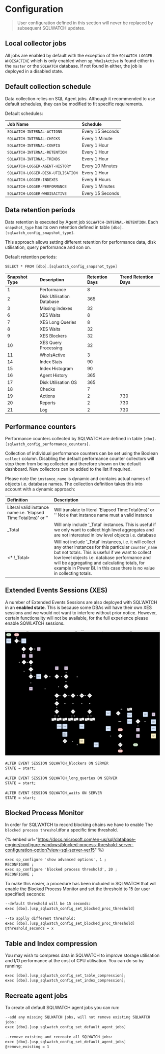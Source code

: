 # Configuration

> User configuration defined in this section will never be replaced by subsequent SQLWATCH updates.

## Local collector jobs

All jobs are enabled by default with the exception of the `SQLWATCH-LOGGER-WHOISACTIVE` which is only enabled when `sp_WhoIsActive` is found either in the `master`  or the `SQLWATCH`  database. If not found in either, the job is deployed in a disabled state. 

## Default collection schedule

Data collection relies on SQL Agent jobs. Although it recommended to use default schedules, they can be modified to fit specific requirements.

Default schedules:

| Job Name | Schedule |
| :--- | :--- |
| `SQLWATCH-INTERNAL-ACTIONS` | Every 15 Seconds |
| `SQLWATCH-INTERNAL-CHECKS` | Every 1 Minute |
| `SQLWATCH-INTERNAL-CONFIG` | Every 1 Hour |
| `SQLWATCH-INTERNAL-RETENTION` | Every 1 Hour |
| `SQLWATCH-INTERNAL-TRENDS` | Every 1 Hour |
| `SQLWATCH-LOGGER-AGENT-HISTORY` | Every 10 Minutes |
| `SQLWATCH-LOGGER-DISK-UTILISATION` | Every 1 Hour |
| `SQLWATCH-LOGGER-INDEXES` | Every 6 Hours |
| `SQLWATCH-LOGGER-PERFORMANCE` | Every 1 Minutes |
| `SQLWATCH-LOGGER-WHOISACTIVE` | Every 15 Seconds |

## Data retention periods

Data retention is executed by Agent job `SQLWATCH-INTERNAL-RETENTION`. Each `snapshot_type` has its own retention defined in table `[dbo].[sqlwatch_config_snapshot_type]`. 

This approach allows setting different retention for performance data, disk utilisation, query performance and son on. 

Default retention periods:

```text
SELECT * FROM [dbo].[sqlwatch_config_snapshot_type]
```

| Snapshot Type | Description | Retention Days | Trend Retention Days |
| :--- | :--- | :--- | :--- |
| 1 | Performance | 8 |  |
| 2 | Disk Utilisation Database | 365 |  |
| 3 | Missing indexes | 32 |  |
| 6 | XES Waits | 8 |  |
| 7 | XES Long Queries | 8 |  |
| 8 | XES Waits | 32 |  |
| 9 | XES Blockers | 32 |  |
| 10 | XES Query Processing | 32 |  |
| 11 | WhoIsActive | 3 |  |
| 14 | Index Stats | 90 |  |
| 15 | Index Histogram | 90 |  |
| 16 | Agent History | 365 |  |
| 17 | Disk Utilisation OS | 365 |  |
| 18 | Checks | 7 |  |
| 19 | Actions | 2 | 730 |
| 20 | Reports | 2 | 730 |
| 21 | Log | 2 | 730 |

## Performance counters

Performance counters collected by SQLWATCH are defined in table `[dbo].[sqlwatch_config_performance_counters]`. 

Collection of individual performance counters can be set using the Boolean `collect` column. Disabling the default performance counter collectors will stop them from being collected and therefore shown on the default dashboard. New collectors can be added to the list if required. 

Please note the `instance_name` is dynamic and contains actual names of objects i.e. database names. The collection definition takes this into account with a dynamic approach:

| Definition | Description |
| :--- | :--- |
| Literal valid instance name i.e. 'Elapsed Time:Total\(ms\)' or ''  | Will translate to literal 'Elapsed Time:Total\(ms\)' or '' Not e that instance name must a valid instance |
| \_Total | Will only include '\_Total' instances. This is useful if we only want to collect high level aggregates and are not interested in low level objects i.e. database |
| &lt;\* !\_Total&gt; | Will not include '\_Total' instances, i.e. it will collect any other instances for this particular `counter_name` but not totals. This is useful if we want to collect low level objects i.e. database performance and will be aggregating and calculating totals, for example in Power BI. In this case there is no value in collecting totals.  |

## Extended Events Sessions \(XES\)

A number of Extended Events Sessions are also deployed with SQLWATCH in an **enabled state**. This is because some DBAs will have their own XES sessions and we would not want to interfere without prior notice. However, certain functionality will not be available, for the full experience please enable SQWLATCH sessions.

![](../.gitbook/assets/image%20%2892%29.png)

```text
ALTER EVENT SESSION SQLWATCH_blockers ON SERVER
STATE = start;

ALTER EVENT SESSION SQLWATCH_long_queries ON SERVER
STATE = start;

ALTER EVENT SESSION SQLWATCH_waits ON SERVER
STATE = start;
```

## Blocked Process Monitor

In order for SQLWATCH to record blocking chains we have to enable The `blocked process threshold`for a specific time threshold. 

{% embed url="https://docs.microsoft.com/en-us/sql/database-engine/configure-windows/blocked-process-threshold-server-configuration-option?view=sql-server-ver15" %}

```text
exec sp_configure 'show advanced options', 1 ;  
RECONFIGURE ;  
exec sp_configure 'blocked process threshold', 20 ;  
RECONFIGURE ;  
```

To make this easier, a procedure has been included in SQLWATCH that will enable the Blocked Process Monitor and set the threshold to 15 \(or user specified\) seconds: 

```text
--default threshold will be 15 seconds:
exec [dbo].[usp_sqlwatch_config_set_blocked_proc_threshold] 

--to applly different threshold:
exec [dbo].[usp_sqlwatch_config_set_blocked_proc_threshold] @threshold_seconds = x 
```

## Table and Index compression

You may wish to compress data in SQLWATCH to improve storage utilisation and I/O performance at the cost of CPU utilisation. You can do so by running:

```text
exec [dbo].[usp_sqlwatch_config_set_table_compression];
exec [dbo].[usp_sqlwatch_config_set_index_compression];
```

## Recreate agent jobs

To create all default SQLWATCH agent jobs you can run:

```text
--add any missing SQLWATCH jobs, will not remove existing SQLWATCH jobs:
exec [dbo].[usp_sqlwatch_config_set_default_agent_jobs]

--remove existing and recreate all SQLWATCH jobs:
exec [dbo].[usp_sqlwatch_config_set_default_agent_jobs] @remove_existing = 1
```

